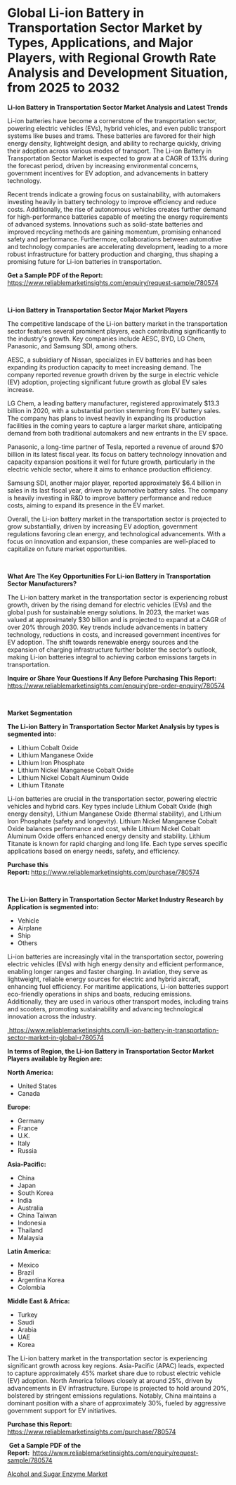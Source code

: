 <p><h1>Global Li-ion Battery in Transportation Sector Market by Types, Applications, and Major Players, with Regional Growth Rate Analysis and Development Situation, from 2025 to 2032</h1></p><p><strong>Li-ion Battery in Transportation Sector Market Analysis and Latest Trends</strong></p>
<p><p>Li-ion batteries have become a cornerstone of the transportation sector, powering electric vehicles (EVs), hybrid vehicles, and even public transport systems like buses and trams. These batteries are favored for their high energy density, lightweight design, and ability to recharge quickly, driving their adoption across various modes of transport. The Li-ion Battery in Transportation Sector Market is expected to grow at a CAGR of 13.1% during the forecast period, driven by increasing environmental concerns, government incentives for EV adoption, and advancements in battery technology.</p><p>Recent trends indicate a growing focus on sustainability, with automakers investing heavily in battery technology to improve efficiency and reduce costs. Additionally, the rise of autonomous vehicles creates further demand for high-performance batteries capable of meeting the energy requirements of advanced systems. Innovations such as solid-state batteries and improved recycling methods are gaining momentum, promising enhanced safety and performance. Furthermore, collaborations between automotive and technology companies are accelerating development, leading to a more robust infrastructure for battery production and charging, thus shaping a promising future for Li-ion batteries in transportation.</p></p>
<p><strong>Get a Sample PDF of the Report:&nbsp;</strong> <a href="https://www.reliablemarketinsights.com/enquiry/request-sample/780574?utm_campaign=1937&utm_medium=2&utm_source=Github&utm_content=ia&utm_term=26032025&utm_id=li-ion-battery-in-transportation-sector">https://www.reliablemarketinsights.com/enquiry/request-sample/780574</a></p>
<p>&nbsp;</p>
<p><strong>Li-ion Battery in Transportation Sector Major Market Players</strong></p>
<p><p>The competitive landscape of the Li-ion battery market in the transportation sector features several prominent players, each contributing significantly to the industry's growth. Key companies include AESC, BYD, LG Chem, Panasonic, and Samsung SDI, among others.</p><p>AESC, a subsidiary of Nissan, specializes in EV batteries and has been expanding its production capacity to meet increasing demand. The company reported revenue growth driven by the surge in electric vehicle (EV) adoption, projecting significant future growth as global EV sales increase.</p><p>LG Chem, a leading battery manufacturer, registered approximately $13.3 billion in 2020, with a substantial portion stemming from EV battery sales. The company has plans to invest heavily in expanding its production facilities in the coming years to capture a larger market share, anticipating demand from both traditional automakers and new entrants in the EV space.</p><p>Panasonic, a long-time partner of Tesla, reported a revenue of around $70 billion in its latest fiscal year. Its focus on battery technology innovation and capacity expansion positions it well for future growth, particularly in the electric vehicle sector, where it aims to enhance production efficiency.</p><p>Samsung SDI, another major player, reported approximately $6.4 billion in sales in its last fiscal year, driven by automotive battery sales. The company is heavily investing in R&D to improve battery performance and reduce costs, aiming to expand its presence in the EV market.</p><p>Overall, the Li-ion battery market in the transportation sector is projected to grow substantially, driven by increasing EV adoption, government regulations favoring clean energy, and technological advancements. With a focus on innovation and expansion, these companies are well-placed to capitalize on future market opportunities.</p></p>
<p>&nbsp;</p>
<p><strong>What Are The Key Opportunities For Li-ion Battery in Transportation Sector Manufacturers?</strong></p>
<p><p>The Li-ion battery market in the transportation sector is experiencing robust growth, driven by the rising demand for electric vehicles (EVs) and the global push for sustainable energy solutions. In 2023, the market was valued at approximately $30 billion and is projected to expand at a CAGR of over 20% through 2030. Key trends include advancements in battery technology, reductions in costs, and increased government incentives for EV adoption. The shift towards renewable energy sources and the expansion of charging infrastructure further bolster the sector’s outlook, making Li-ion batteries integral to achieving carbon emissions targets in transportation.</p></p>
<p><strong>Inquire or Share Your Questions If Any Before Purchasing This Report:</strong> <a href="https://www.reliablemarketinsights.com/enquiry/pre-order-enquiry/780574?utm_campaign=1937&utm_medium=2&utm_source=Github&utm_content=ia&utm_term=26032025&utm_id=li-ion-battery-in-transportation-sector">https://www.reliablemarketinsights.com/enquiry/pre-order-enquiry/780574</a></p>
<p>&nbsp;</p>
<p><strong>Market Segmentation</strong></p>
<p><strong>The Li-ion Battery in Transportation Sector Market Analysis by types is segmented into:</strong></p>
<p><ul><li>Lithium Cobalt Oxide</li><li>Lithium Manganese Oxide</li><li>Lithium Iron Phosphate</li><li>Lithium Nickel Manganese Cobalt Oxide</li><li>Lithium Nickel Cobalt Aluminum Oxide</li><li>Lithium Titanate</li></ul></p>
<p><p>Li-ion batteries are crucial in the transportation sector, powering electric vehicles and hybrid cars. Key types include Lithium Cobalt Oxide (high energy density), Lithium Manganese Oxide (thermal stability), and Lithium Iron Phosphate (safety and longevity). Lithium Nickel Manganese Cobalt Oxide balances performance and cost, while Lithium Nickel Cobalt Aluminum Oxide offers enhanced energy density and stability. Lithium Titanate is known for rapid charging and long life. Each type serves specific applications based on energy needs, safety, and efficiency.</p></p>
<p><strong>Purchase this Report:&nbsp;</strong><a href="https://www.reliablemarketinsights.com/purchase/780574?utm_campaign=1937&utm_medium=2&utm_source=Github&utm_content=ia&utm_term=26032025&utm_id=li-ion-battery-in-transportation-sector">https://www.reliablemarketinsights.com/purchase/780574</a></p>
<p>&nbsp;</p>
<p><strong>The Li-ion Battery in Transportation Sector Market Industry Research by Application is segmented into:</strong></p>
<p><ul><li>Vehicle</li><li>Airplane</li><li>Ship</li><li>Others</li></ul></p>
<p><p>Li-ion batteries are increasingly vital in the transportation sector, powering electric vehicles (EVs) with high energy density and efficient performance, enabling longer ranges and faster charging. In aviation, they serve as lightweight, reliable energy sources for electric and hybrid aircraft, enhancing fuel efficiency. For maritime applications, Li-ion batteries support eco-friendly operations in ships and boats, reducing emissions. Additionally, they are used in various other transport modes, including trains and scooters, promoting sustainability and advancing technological innovation across the industry.</p></p>
<p><a href="https://www.reliablemarketinsights.com/li-ion-battery-in-transportation-sector-market-in-global-r780574?utm_campaign=1937&utm_medium=2&utm_source=Github&utm_content=ia&utm_term=26032025&utm_id=li-ion-battery-in-transportation-sector">&nbsp;https://www.reliablemarketinsights.com/li-ion-battery-in-transportation-sector-market-in-global-r780574</a></p>
<p><strong>In terms of Region, the Li-ion Battery in Transportation Sector Market Players available by Region are:</strong></p>
<p>
    <p> <strong> North America: </strong>
        <ul>
            <li>United States</li>
            <li>Canada</li>
        </ul>
        </p> 
    <p> <strong> Europe: </strong>
        <ul>
            <li>Germany</li>
            <li>France</li>
            <li>U.K.</li>
            <li>Italy</li>
            <li>Russia</li>
        </ul>
        </p> 
    <p> <strong> Asia-Pacific: </strong>
        <ul>
            <li>China</li>
            <li>Japan</li>
            <li>South Korea</li>
            <li>India</li>
            <li>Australia</li>
            <li>China Taiwan</li>
            <li>Indonesia</li>
            <li>Thailand</li>
            <li>Malaysia</li>
        </ul>
        </p> 
    <p> <strong> Latin America: </strong>
        <ul>
            <li>Mexico</li>
            <li>Brazil</li>
            <li>Argentina Korea</li>
            <li>Colombia</li>
        </ul>
        </p> 
    <p> <strong> Middle East & Africa: </strong>
        <ul>
            <li>Turkey</li>
            <li>Saudi</li>
            <li>Arabia</li>
            <li>UAE</li>
            <li>Korea</li>
        </ul>
    </p>
    </p>
<p><p>The Li-ion battery market in the transportation sector is experiencing significant growth across key regions. Asia-Pacific (APAC) leads, expected to capture approximately 45% market share due to robust electric vehicle (EV) adoption. North America follows closely at around 25%, driven by advancements in EV infrastructure. Europe is projected to hold around 20%, bolstered by stringent emissions regulations. Notably, China maintains a dominant position with a share of approximately 30%, fueled by aggressive government support for EV initiatives.</p></p>
<p><strong>Purchase this Report: </strong><a href="https://www.reliablemarketinsights.com/purchase/780574?utm_campaign=1937&utm_medium=2&utm_source=Github&utm_content=ia&utm_term=26032025&utm_id=li-ion-battery-in-transportation-sector">https://www.reliablemarketinsights.com/purchase/780574</a></p>
<p>&nbsp;<strong>Get a Sample PDF of the Report:&nbsp;&nbsp;</strong><a href="https://www.reliablemarketinsights.com/enquiry/request-sample/780574?utm_campaign=1937&utm_medium=2&utm_source=Github&utm_content=ia&utm_term=26032025&utm_id=li-ion-battery-in-transportation-sector">https://www.reliablemarketinsights.com/enquiry/request-sample/780574</a></p>
<p><strong></strong></p>
<p><p><a href="https://github.com/AshrafKhan865/Market-Research-Report-List-1/blob/main/alcohol-and-sugar-enzyme-market.md?utm_campaign=1937&utm_medium=2&utm_source=Github&utm_content=ia&utm_term=26032025&utm_id=li-ion-battery-in-transportation-sector">Alcohol and Sugar Enzyme Market</a></p></p>